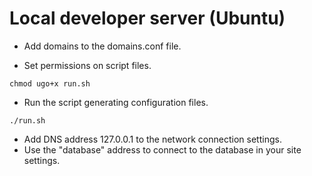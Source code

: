 # Local developer server (Ubuntu)

- Add domains to the domains.conf file.

- Set permissions on script files.

`chmod ugo+x run.sh`

- Run the script generating configuration files.

`./run.sh`

- Add DNS address 127.0.0.1 to the network connection settings.
- Use the "database" address to connect to the database in your site settings.